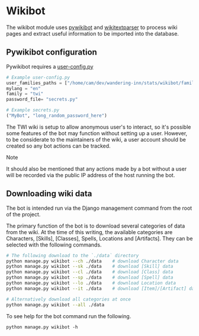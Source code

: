 # Wikibot
The wikibot module uses
[pywikibot](https://doc.wikimedia.org/pywikibot/stable/) and
[wikitextparser](https://wikitextparser.readthedocs.io/en/stable/) to process
wiki pages and extract useful information to be imported into the database.

## Pywikibot configuration
Pywikibot requires a [user-config.py](user-config.py)
```python
# Example user-config.py
user_families_paths = ["/home/cam/dev/wandering-inn/stats/wikibot/families"]
mylang = "en"
family = "twi"
password_file= "secrets.py"
```

```python
# Example secrets.py
("MyBot", "long_random_password_here")
```

The TWI wiki is setup to allow anonymous user's to interact, so it's possible
some features of the bot may function without setting up a user. However, to be
considerate to the maintainers of the wiki, a user account should be created so
any bot actions can be tracked.

> [!NOTE]
> It should also be mentioned that any actions made by a bot without a user will
> be recorded via the public IP address of the host running the bot.


## Downloading wiki data
The bot is intended run via the Django management command from the root of the
project.

The primary function of the bot is to download several categories of data from
the wiki. At the time of this writing, the available categories are Characters,
[Skills], [Classes], Spells, Locations and [Artifacts]. They can be selected
with the following commands.

```bash
# The following download to the `./data` directory
python manage.py wikibot --ch ./data    # download Character data
python manage.py wikibot --sk ./data    # download [Skill] data
python manage.py wikibot --cl ./data    # download [Class] data
python manage.py wikibot --sp ./data    # download [Spell] data
python manage.py wikibot --lo ./data    # download Location data
python manage.py wikibot --it ./data    # download [Item]/[Artifact] data

# Alternatively download all categories at once
python manage.py wikibot --all ./data
```

To see help for the bot command run the following.
```
python manage.py wikibot -h
```
